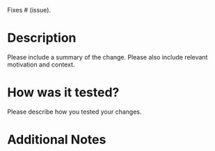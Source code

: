 Fixes # (issue).

# Description

Please include a summary of the change. Please also include relevant motivation and context.
<!-- Made a fruit blender with the new NVIDIA GTX graphics card because the old blender was too old. -->

# How was it tested?

Please describe how you tested your changes.
<!-- I tested the blender by running locally, writing unit tests, and running performance tests. -->

# Additional Notes

<!-- "One more thing..." -->